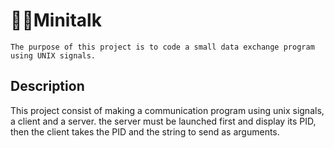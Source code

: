 # 📱🌀Minitalk
```
The purpose of this project is to code a small data exchange program
using UNIX signals.
```

## Description

This project consist of making a communication program using unix signals, a client and a server. the server must be launched first and display its PID, 
then the client takes the PID and the string to send as arguments.
